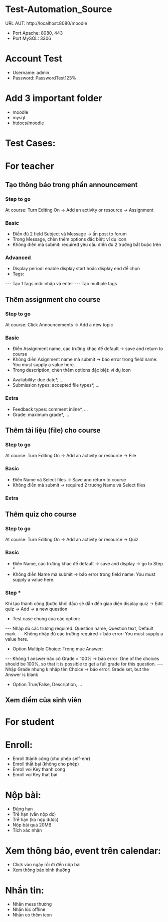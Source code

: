 # Test-Automation_Source

URL AUT: http://localhost:8080/moodle

- Port Apache: 8080, 443
- Port MySQL: 3306

# Account Test

- Username: admin
- Password: PasswordTest123%

# Add 3 important folder

- moodle
- mysql
- htdocs/moodle

# Test Cases:

# For teacher

## Tạo thông báo trong phần announcement

### Step to go

At course: Turn Editing On -> Add an activity or resource -> Assignment

### Basic

- Điền đủ 2 field Subject và Message -> ấn post to forum
- Trong Message, chèn thêm options đặc biệt: ví dụ icon
- Không điền mà submit: required yêu cầu điền đủ 2 trường bắt buộc trên

### Advanced

<!-- - Attachment: upload file from local -->

- Display period: enable display start hoặc display end để chọn
- Tags:

--- Tạo 1 tags mới: nhập và enter
--- Tạo multiple tags

## Thêm assignment cho course

### Step to go

At course: Click Announcements -> Add a new topic

### Basic

- Điền Assignment name, các trường khác để default -> save and return to course
- Không điền Asignment name mà submit -> báo error trong field name: You must supply a value here.
- Trong description, chèn thêm options đặc biệt: ví dụ icon
<!-- - Additional files: upload file from local -->
- Availability: due date\*, ...
- Submission types: accepted file types\*, ...

### Extra

- Feedback types: comment inline\*, ...
- Grade: maximum grade\*, ...

## Thêm tài liệu (file) cho course

### Step to go

At course: Turn Editing On -> Add an activity or resource -> File

### Basic

- Điền Name và Select files -> Save and return to course
- Không điền mà submit -> required 2 trường Name và Select files

### Extra

<!-- - Tags: Enter tags... (1 or many) -->

## Thêm quiz cho course

### Step to go

At course: Turn Editing On -> Add an activity or resource -> Quiz

### Basic

- Điền Name, các trường khác để default -> save and display -> go to Step \*
- Không điền Name mà submit -> báo error trong field name: You must supply a value here.

<!-- - Timing: Enable các trường và điền thông tin tương ứng: Close the quiz, Time limit*, ...
- Grade: Grade to pass, Attempts allowed*: (1 or unlimited), ... -->

### Step \*

Khi tạo thành công (bước khởi đầu) sẽ dẫn đến giao diện display quiz -> Edit quiz -> Add -> a new question

- Test case chung của các option:

--- Nhập đủ các trường required: Question name, Question text, Default mark
--- Không nhập đủ các trường required-> báo error: You must supply a value here.

- Option Multiple Choice:
  Trong mục Answer:

--- Không 1 answer nào có Grade = 100% -> báo error: One of the choices should be 100%, so that it is possible to get a full grade for this question.
--- Nhập Grade nhưng k nhập tên Choice -> báo error: Grade set, but the Answer is blank

- Option True/False, Description, ...

## Xem điểm của sinh viên

# For student

# Enroll:

- Enroll thành công (cho phép self-enr)
- Enroll thất bại (không cho phép)
- Enroll voi Key thanh cong
- Enroll voi Key that bai

# Nộp bài:

- Đúng hạn
- Trễ hạn (vẫn nộp dc)
- Trễ hạn (ko nộp được)
- Nộp bài quá 20MB
- Tích xác nhận

# Xem thông báo, event trên calendar:

- Click vào ngày rồi đi đến nộp bài
- Xem thông báo bình thường

# Nhắn tin:

- Nhắn mess thường
- Nhắn lúc offline
- Nhắn có thêm icon
